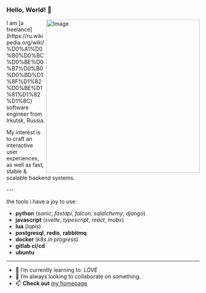### Hello, World! 👋
<img src="https://raw.githubusercontent.com/MicaelliMedeiros/micaellimedeiros/master/image/computer-illustration.png" min-width="400px" max-width="400px" width="400px" align="right" alt="Image">
<p align="left">
I am [a freelance](https://ru.wikipedia.org/wiki/%D0%A1%D0%B0%D0%BC%D0%BE%D0%B7%D0%B0%D0%BD%D1%8F%D1%82%D0%BE%D1%81%D1%82%D1%8C) software engineer from Irkutsk, Russia.


My interest is to craft an interactive user experiences, as well as fast, stable & scalable backend systems.

</p>
---

the tools i have a joy to use:

- __python__ (*sanic*, *fastapi*, *falcon*, *sqlalchemy*, *django*)
- __javascript__ (*svelte*, *typescript*, *react*, *mobx*)
- __lua__ (*lapis*)
- __postgresql__, __redis__, __rabbitmq__
- __docker__ (*k8s in progress*)
- __gitlab ci/cd__
- __ubuntu__

---

- 🌱 I’m currently learning to: *LÖVE*
- 👯 I’m always looking to collaborate on something.
- 📫 __Check out__ [my homepage](https://oschepkov.ru)
